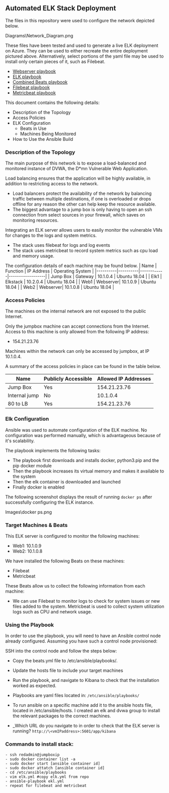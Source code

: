 ## Automated ELK Stack Deployment

The files in this repository were used to configure the network depicted below.

Diagrams\Network_Diagram.png

These files have been tested and used to generate a live ELK deployment on Azure. They can be used to either recreate the entire deployment pictured above. Alternatively, select portions of the yaml file may be used to install only certain pieces of it, such as Filebeat.

  - [Webserver playbook](Ansible/DVWA.yml)
  - [ELK playbook](Ansible/Elk.yml)
  - [Combined Beats playbook](Ansible/CombinedBeats.yml)
  - [Filebeat playbook](Ansible/Filebeat.yml)
  - [Metricbeat playbook](Ansible/Metricbeat.yml)

This document contains the following details:
- Description of the Topology
- Access Policies
- ELK Configuration
  - Beats in Use
  - Machines Being Monitored
- How to Use the Ansible Build


### Description of the Topology

The main purpose of this network is to expose a load-balanced and monitored instance of DVWA, the D*mn Vulnerable Web Application.

Load balancing ensures that the application will be highly available, in addition to restricting access to the network.
-  Load balancers protect the availability of the network by balancing traffic between multiple destinations, if one is overloaded or drops offline for any reason the other can help keep the resource available.  
- The biggest advantage to a jump box is only having to open an ssh connection from select sources in your firewall, which saves on monitoring resources.

 Integrating an ELK server allows users to easily monitor the vulnerable VMs for changes to the logs and system metrics.
- The stack uses filebeat for logs and log events
- The stack uses metricbeat to record system metrics such as cpu load and memory usage.

The configuration details of each machine may be found below.
| Name     | Function | IP Address | Operating System |
|----------|----------|------------|------------------|
| Jump Box | Gateway  | 10.1.0.4   | Ubuntu 18.04     |
| Elk1     | Elkstack | 10.2.0.4   | Ubuntu 18.04     |
| Web1     | Webserver| 10.1.0.9   | Ubuntu 18.04     |
| Web2     | Webserver| 10.1.0.8   | Ubuntu 18.04     |

### Access Policies

The machines on the internal network are not exposed to the public Internet. 

Only the jumpbox machine can accept connections from the Internet. Access to this machine is only allowed from the following IP address:
- 154.21.23.76

Machines within the network can only be accessed by jumpbox,  at IP 10.1.0.4.

A summary of the access policies in place can be found in the table below.

| Name          | Publicly Accessible | Allowed IP Addresses |
|---------------|---------------------|----------------------|
| Jump Box      | Yes                 |  154.21.23.76        |
| Internal jump | No                  |  10.1.0.4            |
| 80 to LB      | Yes                 |  154.21.23.76        |

### Elk Configuration

Ansible was used to automate configuration of the ELK machine. No configuration was performed manually, which is advantageous because of it's scalability.

The playbook implements the following tasks:
- The playbook first downloads and installs docker, python3.pip and the pip docker module
- Then the playbook increases its virtual memory and makes it available to the system
- Then the elk container is downloaded and launched
- Finally docker is enabled

The following screenshot displays the result of running `docker ps` after successfully configuring the ELK instance.

Images\docker ps.png

### Target Machines & Beats
This ELK server is configured to monitor the following machines:
- Web1: 10.1.0.9
- Web2: 10.1.0.8

We have installed the following Beats on these machines:
- Filebeat
- Metricbeat

These Beats allow us to collect the following information from each machine:
- We can use Filebeat to monitor logs to check for system issues or new files added to the system.  Metricbeat is used to collect system utilization logs such as CPU and network usage.
### Using the Playbook
In order to use the playbook, you will need to have an Ansible control node already configured. Assuming you have such a control node provisioned: 

SSH into the control node and follow the steps below:
- Copy the beats.yml file to /etc/ansible/playbooks/.
- Update the hosts file to include your target machines
- Run the playbook, and navigate to Kibana to check that the installation worked as expected.

- Playbooks are yaml files located in: `/etc/ansible/playbooks/`
- To run ansible on a specific machine add it to the ansible hosts file, located in /etc/ansible/hosts. I created an elk and dvwa group to install the relevant packages to the correct machines.

- _Which URL do you navigate to in order to check that the ELK server is running?
`http://\<vmIPaddress>:5601/app/kibana`
### Commands to install stack:

````
- ssh redadmin@jumpboxip
- sudo docker container list -a
- sudo docker start [ansible container id]
- sudo docker attatch [ansible container id]
- cd /etc/ansible/playbooks
- vim elk.yml #copy elk.yml from repo
- ansible-playbook ekl.yml
- repeat for filebeat and metricbeat
